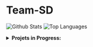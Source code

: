 # Team-SD

 ![Github Stats](https://github-readme-stats.vercel.app/api?username=ArkSourcer&count_private=true&show_icons=true&include_all_commits=true&hide_border=true&count_private=true&theme=dark)
![Top Languages](https://github-readme-stats.vercel.app/api/top-langs/?username=ArkSourcer&show_icons=true&include_all_commits=true&hide_border=true&count_private=true&theme=dark&langs_count=10)
</details>
<details>
 <summary><b>Projets in Progress:</b></summary>

![Customized Card](https://github-readme-stats.vercel.app/api/pin?username=ArkSourcer\&repo=arktik-java\&title_color=fff\&icon_color=f9f9f9\&text_color=9f9f9f\&bg_color=151515)

<p align="left">
<img src="svg/t-part/Arktik-java.svg" alt="ark" style="vertical-align:top; margin:6px 4px"
<img src="svg/lang/java.svg" alt="java" style="vertical-align:top; margin:6px 4px">   
</p>
<details>

![frog](https://github.com/ArkSourcer/ArkSourcer/assets/93954648/615e1c7e-a1df-47f0-a9b2-2af56fef1c5c) Este `.png` se llama frog por razones chistosas que no contare en este `README.md`.
![frog](https://github.com/ArkSourcer/ArkSourcer/assets/93954648/d63dda87-b1ae-41fe-bb21-b3376eb7d270) `Ark:` Soy una rana que esperabas...
